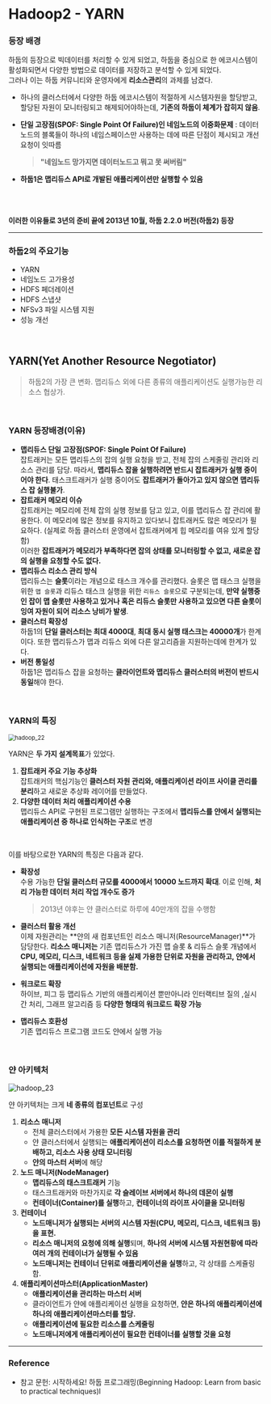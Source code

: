 # Hadoop2 - YARN

### 등장 배경

 하둡의 등장으로 빅데이터를 처리할 수 있게 되었고, 하둡을 중심으로 한 에코시스템이 활성화되면서 다양한 방법으로 데이터를 저장하고 분석할 수 있게 되었다.  
 그러나 이는 하둡 커뮤니티와 운영자에게 **리소스관리**의 과제를 남겼다.

- 하나의 클러스터에서 다양한 하둡 에코시스템이 적절하게 시스템자원을 할당받고, 할당된 자원이 모니터링되고 해제되어야하는데, **기존의 하둡이 체계가 잡히지 않음**.

- **단일 고장점(SPOF: Single Point Of Failure)인 네임노드의 이중화문제**
  : 데이터노드의 블록들이 하나의 네임스페이스만 사용하는 데에 따른 단점이 제시되고 개선 요청이 잇따름

  > **"네임노드 망가지면 데이터노드고 뭐고 못 써버림"**

- **하둡1은 맵리듀스 API로 개발된 애플리케이션만 실행할 수 있음**

<br>

<br>

**이러한 이유들로 3년의 준비 끝에 2013년 10월, 하둡 2.2.0 버전(하둡2) 등장**

---

### 하둡2의 주요기능

- YARN
- 네임노드 고가용성
- HDFS 페더레이션
- HDFS 스냅샷
- NFSv3 파일 시스템 지원
- 성능 개선

<br>

## YARN(Yet Another Resource Negotiator)

> 하둡2의 가장 큰 변화. 맵리듀스 외에 다른 종류의 애플리케이션도 실행가능한 리소스 협상가.

<br>

### YARN 등장배경(이유)

- **맵리듀스 단일 고장점(SPOF: Single Point Of Failure)**  
   잡트래커는 모든 맵리듀스의 잡의 실행 요청을 받고, 전체 잡의 스케줄링 관리와 리소스 관리를 담당. 따라서, **맵리듀스 잡을 실행하려면 반드시 잡트래커가 실행 중이어야 한다**. 태스크트래커가 실행 중이어도 **잡트래커가 돌아가고 있지 않으면 맵리듀스 잡 실행불가**.
- **잡트래커 메모리 이슈**  
   잡트래커는 메모리에 전체 잡의 실행 정보를 담고 있고, 이를 맵리듀스 잡 관리에 활용한다. 이 메모리에 많은 정보를 유지하고 있다보니 잡트래커도 많은 메모리가 필요하다. (실제로 하둡 클러스터 운영에서 잡트래커에게 힙 메모리를 여유 있게 할당함)  
   이러한 **잡트래커가 메모리가 부족하다면 잡의 상태를 모니터링할 수 없고, 새로운 잡의 실행을 요청할 수도 없다.**
- **맵리듀스 리소스 관리 방식**  
   맵리듀스는 **슬롯**이라는 개념으로 태스크 개수를 관리했다. 슬롯은 맵 태스크 실행을 위한 `맵 슬롯`과 리듀스 태스크 실행을 위한 `리듀스 슬롯`으로 구분되는데, **만약 실행중인 잡이 맵 슬롯만 사용하고 있거나 혹은 리듀스 슬롯만 사용하고 있으면 다른 슬롯이 잉여 자원이 되어 리소스 낭비가 발생**.
- **클러스터 확장성**  
   하둡1의 **단일 클러스터는 최대 4000대**, **최대 동시 실행 태스크는 40000개**가 한계이다. 또한 맵리듀스가 맵과 리듀스 외에 다른 알고리즘을 지원하는데에 한계가 있다.
- **버전 통일성**  
   하둡1은 맵리듀스 잡을 요청하는 **클라이언트와 맵리듀스 클러스터의 버전이 반드시 동일**해야 한다.

<br>

### YARN의 특징

<img src="https://user-images.githubusercontent.com/71415474/114820144-847af400-9df9-11eb-96f7-ff6022b1505c.PNG" alt="hadoop_22" style="zoom:80%;" />

<br>

YARN은 **두 가지 설계목표**가 있었다.

1. **잡트래커 주요 기능 추상화**  
   잡트래커의 핵심기능인 **클러스터 자원 관리와, 애플리케이션 라이프 사이클 관리를 분리**하고 새로운 추상화 레이어를 만들었다.
2. **다양한 데이터 처리 애플리케이션 수용**  
    맵리듀스 API로 구현된 프로그램만 실행하는 구조에서 **맵리듀스를 얀에서 실행되는 애플리케이션 중 하나로 인식하는 구조**로 변경

<br>

이를 바탕으로한 YARN의 특징은 다음과 같다.

- **확장성**  
  수용 가능한 **단일 클러스터 규모를 4000에서 10000 노드까지 확대**. 이로 인해, **처리 가능한 데이터 처리 작업 개수도 증가**

  > 2013년 야후는 얀 클러스터로 하루에 40만개의 잡을 수행함

- **클러스터 활용 개선**  
   이제 자원관리는 **얀의 새 컴포넌트인 리소스 매니저(ResourceManager)**가 담당한다. **리소스 매니저는** 기존 맵리듀스가 가진 맵 슬롯 & 리듀스 슬롯 개념에서  **CPU, 메모리, 디스크, 네트워크 등을 실제 가용한 단위로 자원을 관리하고, 얀에서 실행되는 애플리케이션에 자원을 배분함.**

- **워크로드 확장**  
  하이브, 피그 등 맵리듀스 기반의 애플리케이션 뿐만아니라 인터랙티브 질의 ,실시간 처리, 그래프 알고리즘 등 **다양한 형태의 워크로드 확장 가능**

- **맵리듀스 호환성**  
  기존 맵리듀스 프로그램 코드도 얀에서 실행 가능

<br>

### 얀 아키텍처

![hadoop_23](https://user-images.githubusercontent.com/71415474/114822043-72e71b80-9dfc-11eb-956d-16dac751564e.PNG)

얀 아키텍처는 크게 **네 종류의 컴포넌트**로 구성

1. **리소스 매니저**
   - 전체 클러스터에서 가용한 **모든 시스템 자원을 관리**
   - 얀 클러스터에서 실행되는 **애플리케이션이 리소스를 요청하면 이를 적절하게 분배하고, 리소스 사용 상태 모니터링**
   - **얀의 마스터 서버**에 해당
2. **노드 매니저(NodeManager)**
   - **맵리듀스의 태스크트래커** 기능
   - 태스크트래커와 마찬가지로 **각 슬레이브 서버에서 하나의 데몬이 실행**
   - **컨테이너(Container)를 실행**하고, **컨테이너의 라이프 사이클을 모니터링**
3. **컨테이너**
   - **노드매니저가 실행되는 서버의 시스템 자원(CPU, 메모리, 디스크, 네트워크 등)을 표현.**
   - **리소스 매니저의 요청에 의해 실행**되며, **하나의 서버에 시스템 자원현황에 따라 여러 개의 컨테이너가 실행될 수 있음**
   - **노드매니저는 컨테이너 단위로 애플리케이션을 실행**하고, 각 상태를 스케쥴링함.
4. **애플리케이션마스터(ApplicationMaster)**
   - **애플리케이션을 관리하는 마스터 서버**
   - 클라이언트가 얀에 애플리케이션 실행을 요청하면, **얀은 하나의 애플리케이션에 하나의 애플리케이션마스터를 할당.**
   - **애플리케이션에 필요한 리소스를 스케줄링**
   - **노드매니저에게 애플리케이션이 필요한 컨테이너를 실행할 것을 요청**

---

### Reference

- 참고 문헌: 시작하세요! 하둡 프로그래밍(Beginning Hadoop: Learn from basic to practical techniques)l

  
